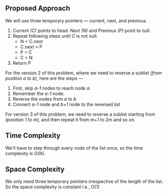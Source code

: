 ## Proposed Approach

We will use three temporary pointers — current, next, and previous.

1. Current *(C)* points to head. Next *(N)* and Previous *(P)* point to null.
2. Repeat following steps until *C* is not null.
    - N = C.next
    - C.next = P
    - P = C
    - C = N
3. Return *P*

For the version 2 of this problem, where we need to reverse a sublist *(from position a to b)*, here are the steps —

1. First, skip *a-1* nodes to reach node *a*.
2. Remember the *a-1* node.
3. Reverse the nodes from *a* to *b* 
4. Connect *a-1* node and *b+1* node to the reversed list

For version 3 of this problem, we need to reverse a sublist starting from *(position 1 to m)*, and then repeat it from m+1 to 2m and so on. 

## Time Complexity

We'll have to step through every node of the list once, so the time complexity is O(N).

## Space Complexity

We only need three temporary pointers irrespective of the length of the list. So the space complexity is constant i.e., O(1)
